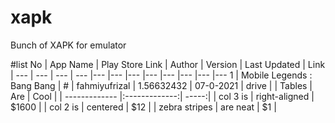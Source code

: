 # xapk
Bunch of XAPK for emulator

#list
No | App Name | Play Store Link | Author | Version | Last Updated | Link |
--- | --- | --- | --- |--- |--- |--- |--- |--- |--- |--- |---
1 | Mobile Legends : Bang Bang | # | fahmiyufrizal | 1.56632432 | 07-0-2021 | drive |
| Tables        | Are           | Cool  |
| ------------- |:-------------:| -----:|
| col 3 is      | right-aligned | $1600 |
| col 2 is      | centered      |   $12 |
| zebra stripes | are neat      |    $1 |
